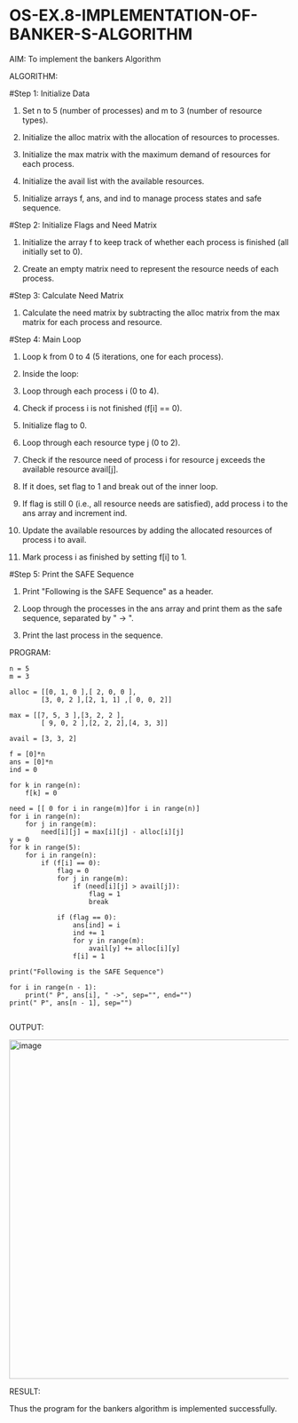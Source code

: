 # OS-EX.8-IMPLEMENTATION-OF-BANKER-S-ALGORITHM

AIM:
    To implement the bankers Algorithm

ALGORITHM:

#Step 1: Initialize Data

1. Set n to 5 (number of processes) and m to 3 (number of resource types).


2. Initialize the alloc matrix with the allocation of resources to processes.


3. Initialize the max matrix with the maximum demand of resources for each process.


4. Initialize the avail list with the available resources.


5. Initialize arrays f, ans, and ind to manage process states and safe sequence.

#Step 2: Initialize Flags and Need Matrix


1. Initialize the array f to keep track of whether each process is finished (all initially set to 0).

  
2. Create an empty matrix need to represent the resource needs of each process.

#Step 3: Calculate Need Matrix

1. Calculate the need matrix by subtracting the alloc matrix from the max matrix for each process and resource.

#Step 4: Main Loop
1. Loop k from 0 to 4 (5 iterations, one for each process).

2. Inside the loop:


3. Loop through each process i (0 to 4).


4. Check if process i is not finished (f[i] == 0).


5. Initialize flag to 0.


6. Loop through each resource type j (0 to 2).


7. Check if the resource need of process i for resource j exceeds the available resource avail[j].


8. If it does, set flag to 1 and break out of the inner loop.


9. If flag is still 0 (i.e., all resource needs are satisfied), add process i to the ans array and increment ind.


10. Update the available resources by adding the allocated resources of process i to avail.


11. Mark process i as finished by setting f[i] to 1.

#Step 5: Print the SAFE Sequence

1. Print "Following is the SAFE Sequence" as a header.


2. Loop through the processes in the ans array and print them as the safe sequence, separated by " -> ".


3. Print the last process in the sequence.


PROGRAM:
```
n = 5
m = 3

alloc = [[0, 1, 0 ],[ 2, 0, 0 ],
        [3, 0, 2 ],[2, 1, 1] ,[ 0, 0, 2]]

max = [[7, 5, 3 ],[3, 2, 2 ],
        [ 9, 0, 2 ],[2, 2, 2],[4, 3, 3]]

avail = [3, 3, 2]

f = [0]*n
ans = [0]*n
ind = 0

for k in range(n):
    f[k] = 0

need = [[ 0 for i in range(m)]for i in range(n)]
for i in range(n):
    for j in range(m):
        need[i][j] = max[i][j] - alloc[i][j]
y = 0
for k in range(5):
    for i in range(n):
        if (f[i] == 0):
            flag = 0
            for j in range(m):
                if (need[i][j] > avail[j]):
                    flag = 1
                    break

            if (flag == 0):
                ans[ind] = i
                ind += 1
                for y in range(m):
                    avail[y] += alloc[i][y]
                f[i] = 1

print("Following is the SAFE Sequence")

for i in range(n - 1):
    print(" P", ans[i], " ->", sep="", end="")
print(" P", ans[n - 1], sep="")


```
OUTPUT:


<img width="611" alt="image" src="https://github.com/AlluguriSrikrishnateja/OS-EX.8-IMPLEMENTATION-OF-BANKER-S-ALGORITHM/assets/118343892/0342adae-3eb2-4d80-a8cc-fdcccbdf97e1">



RESULT:

Thus the program for the bankers algorithm is implemented successfully.
